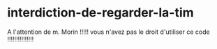 # interdiction-de-regarder-la-tim

A l'attention de m. Morin !!!!!
vous n'avez pas le droit d'utiliser ce code !!!!!!!!!!!!!!!
